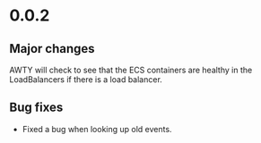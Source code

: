 # 0.0.2

## Major changes

AWTY will check to see that the ECS containers are healthy in the LoadBalancers if there is a load balancer.

## Bug fixes

* Fixed a bug when looking up old events.
